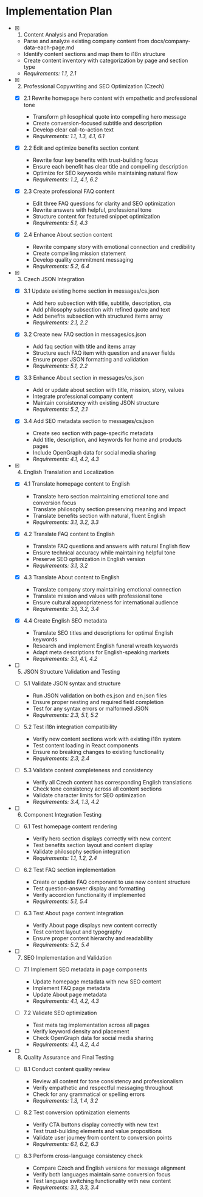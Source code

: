 # Implementation Plan

- [x] 1. Content Analysis and Preparation
  - Parse and analyze existing company content from docs/company-data-each-page.md
  - Identify content sections and map them to i18n structure
  - Create content inventory with categorization by page and section type
  - _Requirements: 1.1, 2.1_

- [x] 2. Professional Copywriting and SEO Optimization (Czech)
  - [x] 2.1 Rewrite homepage hero content with empathetic and professional tone
    - Transform philosophical quote into compelling hero message
    - Create conversion-focused subtitle and description
    - Develop clear call-to-action text
    - _Requirements: 1.1, 1.3, 4.1, 6.1_

  - [x] 2.2 Edit and optimize benefits section content
    - Rewrite four key benefits with trust-building focus
    - Ensure each benefit has clear title and compelling description
    - Optimize for SEO keywords while maintaining natural flow
    - _Requirements: 1.2, 4.1, 6.2_

  - [x] 2.3 Create professional FAQ content
    - Edit three FAQ questions for clarity and SEO optimization
    - Rewrite answers with helpful, professional tone
    - Structure content for featured snippet optimization
    - _Requirements: 5.1, 4.3_

  - [x] 2.4 Enhance About section content
    - Rewrite company story with emotional connection and credibility
    - Create compelling mission statement
    - Develop quality commitment messaging
    - _Requirements: 5.2, 6.4_

- [x] 3. Czech JSON Integration
  - [x] 3.1 Update existing home section in messages/cs.json
    - Add hero subsection with title, subtitle, description, cta
    - Add philosophy subsection with refined quote and text
    - Add benefits subsection with structured items array
    - _Requirements: 2.1, 2.2_

  - [x] 3.2 Create new FAQ section in messages/cs.json
    - Add faq section with title and items array
    - Structure each FAQ item with question and answer fields
    - Ensure proper JSON formatting and validation
    - _Requirements: 5.1, 2.2_

  - [x] 3.3 Enhance About section in messages/cs.json
    - Add or update about section with title, mission, story, values
    - Integrate professional company content
    - Maintain consistency with existing JSON structure
    - _Requirements: 5.2, 2.1_

  - [x] 3.4 Add SEO metadata section to messages/cs.json
    - Create seo section with page-specific metadata
    - Add title, description, and keywords for home and products pages
    - Include OpenGraph data for social media sharing
    - _Requirements: 4.1, 4.2, 4.3_

- [x] 4. English Translation and Localization
  - [x] 4.1 Translate homepage content to English
    - Translate hero section maintaining emotional tone and conversion focus
    - Translate philosophy section preserving meaning and impact
    - Translate benefits section with natural, fluent English
    - _Requirements: 3.1, 3.2, 3.3_

  - [x] 4.2 Translate FAQ content to English
    - Translate FAQ questions and answers with natural English flow
    - Ensure technical accuracy while maintaining helpful tone
    - Preserve SEO optimization in English version
    - _Requirements: 3.1, 3.2_

  - [x] 4.3 Translate About content to English
    - Translate company story maintaining emotional connection
    - Translate mission and values with professional tone
    - Ensure cultural appropriateness for international audience
    - _Requirements: 3.1, 3.2, 3.4_

  - [x] 4.4 Create English SEO metadata
    - Translate SEO titles and descriptions for optimal English keywords
    - Research and implement English funeral wreath keywords
    - Adapt meta descriptions for English-speaking markets
    - _Requirements: 3.1, 4.1, 4.2_

- [ ] 5. JSON Structure Validation and Testing
  - [ ] 5.1 Validate JSON syntax and structure
    - Run JSON validation on both cs.json and en.json files
    - Ensure proper nesting and required field completion
    - Test for any syntax errors or malformed JSON
    - _Requirements: 2.3, 5.1, 5.2_

  - [ ] 5.2 Test i18n integration compatibility
    - Verify new content sections work with existing i18n system
    - Test content loading in React components
    - Ensure no breaking changes to existing functionality
    - _Requirements: 2.3, 2.4_

  - [ ] 5.3 Validate content completeness and consistency
    - Verify all Czech content has corresponding English translations
    - Check tone consistency across all content sections
    - Validate character limits for SEO optimization
    - _Requirements: 3.4, 1.3, 4.2_

- [ ] 6. Component Integration Testing
  - [ ] 6.1 Test homepage content rendering
    - Verify hero section displays correctly with new content
    - Test benefits section layout and content display
    - Validate philosophy section integration
    - _Requirements: 1.1, 1.2, 2.4_

  - [ ] 6.2 Test FAQ section implementation
    - Create or update FAQ component to use new content structure
    - Test question-answer display and formatting
    - Verify accordion functionality if implemented
    - _Requirements: 5.1, 5.4_

  - [ ] 6.3 Test About page content integration
    - Verify About page displays new content correctly
    - Test content layout and typography
    - Ensure proper content hierarchy and readability
    - _Requirements: 5.2, 5.4_

- [ ] 7. SEO Implementation and Validation
  - [ ] 7.1 Implement SEO metadata in page components
    - Update homepage metadata with new SEO content
    - Implement FAQ page metadata
    - Update About page metadata
    - _Requirements: 4.1, 4.2, 4.3_

  - [ ] 7.2 Validate SEO optimization
    - Test meta tag implementation across all pages
    - Verify keyword density and placement
    - Check OpenGraph data for social media sharing
    - _Requirements: 4.1, 4.2, 4.4_

- [ ] 8. Quality Assurance and Final Testing
  - [ ] 8.1 Conduct content quality review
    - Review all content for tone consistency and professionalism
    - Verify empathetic and respectful messaging throughout
    - Check for any grammatical or spelling errors
    - _Requirements: 1.3, 1.4, 3.2_

  - [ ] 8.2 Test conversion optimization elements
    - Verify CTA buttons display correctly with new text
    - Test trust-building elements and value propositions
    - Validate user journey from content to conversion points
    - _Requirements: 6.1, 6.2, 6.3_

  - [ ] 8.3 Perform cross-language consistency check
    - Compare Czech and English versions for message alignment
    - Verify both languages maintain same conversion focus
    - Test language switching functionality with new content
    - _Requirements: 3.1, 3.3, 3.4_
